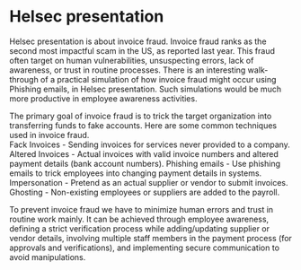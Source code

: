 # Helsec presentation
 Helsec presentation is about invoice fraud. Invoice fraud ranks as the second most impactful scam in the US, as reported last year. This fraud often target on human vulnerabilities, unsuspecting errors, lack of awareness, or trust in routine processes. There is an interesting walk-through of a practical simulation of how invoice fraud might occur using Phishing emails, in Helsec presentation. Such simulations would be much more productive in employee awareness activities.  
 
The primary goal of invoice fraud is to trick the target organization into transferring funds to fake accounts. Here are some common techniques used in invoice fraud.   
Fack Invoices - Sending invoices for services never provided to a company.
Altered Invoices - Actual invoices with valid invoice numbers and altered payment details (bank account numbers).
Phishing emails - Use phishing emails to trick employees into changing payment details in systems.
Impersonation - Pretend as an actual supplier or vendor to submit invoices.
Ghosting - Non-existing employees or suppliers are added to the payroll.

To prevent invoice fraud we have to minimize human errors and trust in routine work mainly. It can be achieved through employee awareness, defining a strict verification process while adding/updating supplier or vendor details, involving multiple staff members in the payment process (for approvals and verifications), and implementing secure communication to avoid manipulations.


